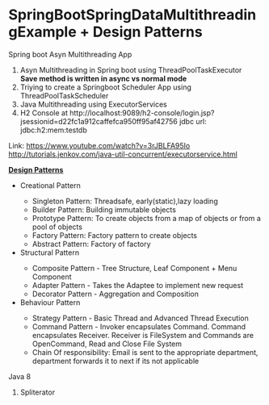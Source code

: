# SpringBootSpringDataMultithreadingExample + Design Patterns
Spring boot Asyn Multithreading App

1. Asyn Multithreading in Spring boot using ThreadPoolTaskExecutor 
   <br><b> Save method is written in async vs normal mode</b>
2. Triying to create a Springboot Scheduler App using ThreadPoolTaskScheduler
3. Java Multithreading using ExecutorServices
4. H2 Console at http://localhost:9089/h2-console/login.jsp?jsessionid=d22fc1a912caffefca950ff95af42756
jdbc url: jdbc:h2:mem:testdb

Link: https://www.youtube.com/watch?v=3rJBLFA95Io
http://tutorials.jenkov.com/java-util-concurrent/executorservice.html


<b><u>Design Patterns</u></b>
<ul>
   <li>Creational Pattern </li>
         <ul> 
            <li> Singleton Pattern: Threadsafe, early(static),lazy loading </li>
            <li> Builder Pattern: Building immutable objects </li>
            <li> Prototype Pattern: To create objects from a map of objects or from a pool of objects </li>
            <li> Factory Pattern: Factory pattern to create objects </li>
            <li> Abstract Pattern: Factory of factory </li>
         </ul>   
   <li>Structural Pattern </li>
      <ul>
          <li> Composite Pattern - Tree Structure, Leaf Component + Menu Component </li>
          <li> Adapter Pattern - Takes the Adaptee to implement new request </li>
          <li> Decorator Pattern - Aggregation and Composition</li>
      </ul>   
   <li>Behaviour Pattern </li>
   <ul>
          <li> Strategy Pattern - Basic Thread and Advanced Thread Execution</li>
          <li> Command Pattern - Invoker encapsulates Command. Command encapsulates Receiver.
             Receiver is FileSystem and Commands are OpenCommand, Read and Close File System</li>
          <li> Chain Of responsibility: Email is sent to the appropriate department, 
          department forwards it to next if its not applicable</li>   
   </ul>
</ul>   


Java 8
1. Spliterator